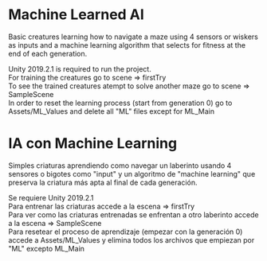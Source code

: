 # Machine Learned AI
Basic creatures learning how to navigate a maze using 4 sensors or wiskers as inputs and a machine learning algorithm that selects for fitness at the end of each generation.  

Unity 2019.2.1 is required to run the project.  
For training the creatures go to scene => firstTry  
To see the trained creatures atempt to solve another maze go to scene => SampleScene  
In order to reset the learning process (start from generation 0) go to Assets/ML_Values and delete all "ML" files except for ML_Main  


# IA con Machine Learning
Simples criaturas aprendiendo como navegar un laberinto usando 4 sensores o bigotes como "input" y un algoritmo de "machine learning" que preserva la criatura más apta al final de cada generación.  

Se requiere Unity 2019.2.1  
Para entrenar las criaturas accede a la escena => firstTry  
Para ver como las criaturas entrenadas se enfrentan a otro laberinto accede a la escena => SampleScene  
Para resetear el proceso de aprendizaje (empezar con la generación 0) accede a Assets/ML_Values y elimina todos los archivos que empiezan por "ML" excepto ML_Main
